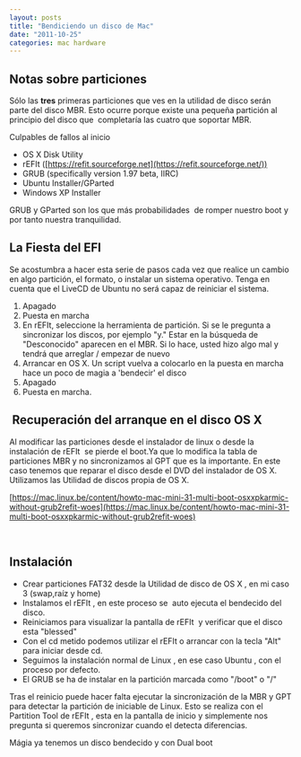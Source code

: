 ```yaml
---
layout: posts
title: "Bendiciendo un disco de Mac"
date: "2011-10-25"
categories: mac hardware
---
```


## Notas sobre particiones

Sólo las **tres** primeras particiones que ves en la utilidad de disco serán parte del disco MBR. Esto ocurre porque existe una pequeña partición al principio del disco que  completaría las cuatro que soportar MBR.

Culpables de fallos al inicio

- OS X Disk Utility
- rEFIt ([https://refit.sourceforge.net](https://refit.sourceforge.net/))
- GRUB (specifically version 1.97 beta, IIRC)
- Ubuntu Installer/GParted
- Windows XP Installer

GRUB y GParted son los que más probabilidades  de romper nuestro boot y por tanto nuestra tranquilidad.

## La Fiesta del EFI

Se acostumbra a hacer esta serie de pasos cada vez que realice un cambio en algo partición, el formato, o instalar un sistema operativo. Tenga en cuenta que el LiveCD de Ubuntu no será capaz de reiniciar el sistema.

1. Apagado
2. Puesta en marcha
3. En rEFIt, seleccione la herramienta de partición. Si se le pregunta a sincronizar los discos, por ejemplo "y." Estar en la búsqueda de "Desconocido" aparecen en el MBR. Si lo hace, usted hizo algo mal y tendrá que arreglar / empezar de nuevo
4. Arrancar en OS X. Un script vuelva a colocarlo en la puesta en marcha hace un poco de magia a 'bendecir' el disco
5. Apagado
6. Puesta en marcha.

##  Recuperación del arranque en el disco OS X

Al modificar las particiones desde el instalador de linux o desde la instalación de rEFIt  se pierde el boot.Ya que lo modifica la tabla de particiones MBR y no sincronizamos al GPT que es la importante. En este caso tenemos que reparar el disco desde el DVD del instalador de OS X. Utilizamos las Utilidad de discos propia de OS X.

[https://mac.linux.be/content/howto-mac-mini-31-multi-boot-osxxpkarmic-without-grub2refit-woes](https://mac.linux.be/content/howto-mac-mini-31-multi-boot-osxxpkarmic-without-grub2refit-woes)

 

## Instalación

- Crear particiones FAT32 desde la Utilidad de disco de OS X , en mi caso 3 (swap,raíz y home)
- Instalamos el rEFIt , en este proceso se  auto ejecuta el bendecido del disco.
- Reiniciamos para visualizar la pantalla de rEFIt  y verificar que el disco esta "blessed"
- Con el cd metido podemos utilizar el rEFIt o arrancar con la tecla "Alt" para iniciar desde cd.
- Seguimos la instalación normal de Linux , en ese caso Ubuntu , con el proceso por defecto.
- El GRUB se ha de instalar en la partición marcada como "/boot" o "/"

Tras el reinicio puede hacer falta ejecutar la sincronización de la MBR y GPT para detectar la partición de iniciable de Linux. Esto se realiza con el Partition Tool de rEFIt , esta en la pantalla de inicio y simplemente nos pregunta si queremos sincronizar cuando el detecta diferencias.

Mágia ya tenemos un disco bendecido y con Dual boot
